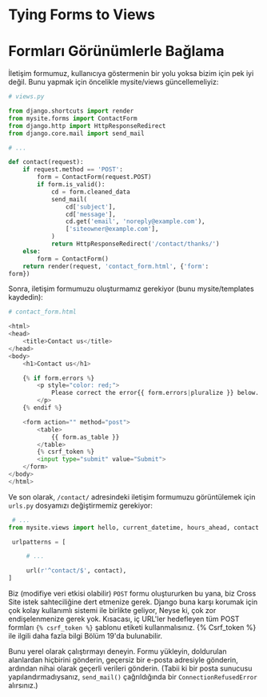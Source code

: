 # Tying Forms to Views
# Formları Görünümlerle Bağlama

İletişim formumuz, kullanıcıya göstermenin bir yolu yoksa bizim için pek iyi değil. Bunu yapmak için öncelikle mysite/views güncellemeliyiz:

```python
# views.py

from django.shortcuts import render
from mysite.forms import ContactForm
from django.http import HttpResponseRedirect
from django.core.mail import send_mail

# ...

def contact(request):
    if request.method == 'POST':
        form = ContactForm(request.POST)
        if form.is_valid():
            cd = form.cleaned_data
            send_mail(
                cd['subject'],
                cd['message'],
                cd.get('email', 'noreply@example.com'),
                ['siteowner@example.com'],
            )
            return HttpResponseRedirect('/contact/thanks/')
    else:
        form = ContactForm()
    return render(request, 'contact_form.html', {'form':
form})
```

Sonra, iletişim formumuzu oluşturmamız gerekiyor (bunu mysite/templates kaydedin):

```python
# contact_form.html

<html>
<head>
    <title>Contact us</title>
</head>
<body>
    <h1>Contact us</h1>

    {% if form.errors %}
        <p style="color: red;">
            Please correct the error{{ form.errors|pluralize }} below.
        </p>
    {% endif %}

    <form action="" method="post">
        <table>
            {{ form.as_table }}
        </table>
        {% csrf_token %}
        <input type="submit" value="Submit">
    </form>
</body>
</html>
```

Ve son olarak, `/contact/` adresindeki iletişim formumuzu görüntülemek için `urls.py` dosyamızı değiştirmemiz gerekiyor:

```python
 # ...
from mysite.views import hello, current_datetime, hours_ahead, contact

 urlpatterns = [

     # ...

     url(r'^contact/$', contact),
]
```

Biz (modifiye veri etkisi olabilir) `POST` formu oluştururken bu yana, biz Cross Site istek sahteciliğine dert etmenize gerek. Django buna karşı korumak için çok kolay kullanımlı sistemi ile birlikte geliyor, Neyse ki, çok zor endişelenmenize gerek yok. Kısacası, iç URL'ler hedefleyen tüm POST formları `{% csrf_token %}` şablonu etiketi kullanmalısınız. {% Csrf_token %} ile ilgili daha fazla bilgi Bölüm 19'da bulunabilir.

Bunu yerel olarak çalıştırmayı deneyin. Formu yükleyin, doldurulan alanlardan hiçbirini gönderin, geçersiz bir e-posta adresiyle gönderin, ardından nihai olarak geçerli verileri gönderin. (Tabii ki bir posta sunucusu yapılandırmadıysanız, `send_mail()` çağrıldığında bir `ConnectionRefusedError` alırsınız.)

